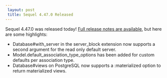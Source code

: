 ```yaml
---
 layout: post
 title: Sequel 4.47.0 Released
---
```


Sequel 4.47.0 was released today!  <a href="/rdoc/files/doc/release_notes/4_47_0_txt.html">Full release notes are available</a>, but here are some highlights:

* Database#with_server in the server_block extension now supports a second argument for the read only default server.
* Model.default_association_type_options has been added for custom defaults per association type.
* Database#views on PostgreSQL now supports a :materialized option to return materialized views.

